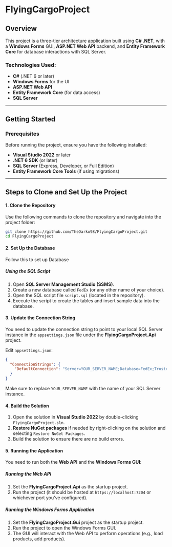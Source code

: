 
# FlyingCargoProject

## Overview
This project is a three-tier architecture application built using **C# .NET**, with a **Windows Forms** GUI, **ASP.NET Web API** backend, and **Entity Framework Core** for database interactions with SQL Server.

### Technologies Used:
- **C#** (.NET 6 or later)
- **Windows Forms** for the UI
- **ASP.NET Web API**
- **Entity Framework Core** (for data access)
- **SQL Server**

---

## Getting Started

### Prerequisites

Before running the project, ensure you have the following installed:
- **Visual Studio 2022** or later
- **.NET 6 SDK** (or later)
- **SQL Server** (Express, Developer, or Full Edition)
- **Entity Framework Core Tools** (if using migrations)

---

## Steps to Clone and Set Up the Project

#### 1. Clone the Repository

Use the following commands to clone the repository and navigate into the project folder:

```bash
git clone https://github.com/TheDarko98/FlyingCargoProject.git
cd FlyingCargoProject
```

#### 2. Set Up the Database

Follow this to set up Database

##### Using the SQL Script

1. Open **SQL Server Management Studio (SSMS)**.
2. Create a new database called `FedEx` (or any other name of your choice).
3. Open the SQL script file `script.sql` (located in the repository).
4. Execute the script to create the tables and insert sample data into the database.

#### 3. Update the Connection String

You need to update the connection string to point to your local SQL Server instance in the `appsettings.json` file under the **FlyingCargoProject.Api** project.

Edit `appsettings.json`:

```json
{
  "ConnectionStrings": {
    "DefaultConnection": "Server=YOUR_SERVER_NAME;Database=FedEx;Trusted_Connection=True;"
  }
}
```

Make sure to replace `YOUR_SERVER_NAME` with the name of your SQL Server instance.

#### 4. Build the Solution

1. Open the solution in **Visual Studio 2022** by double-clicking `FlyingCargoProject.sln`.
2. **Restore NuGet packages** if needed by right-clicking on the solution and selecting `Restore NuGet Packages`.
3. Build the solution to ensure there are no build errors.

#### 5. Running the Application

You need to run both the **Web API** and the **Windows Forms GUI**:

##### Running the Web API

1. Set the **FlyingCargoProject.Api** as the startup project.
2. Run the project (it should be hosted at `https://localhost:7204` or whichever port you've configured).

##### Running the Windows Forms Application

1. Set the **FlyingCargoProject.Gui** project as the startup project.
2. Run the project to open the Windows Forms GUI.
3. The GUI will interact with the Web API to perform operations (e.g., load products, add products).
